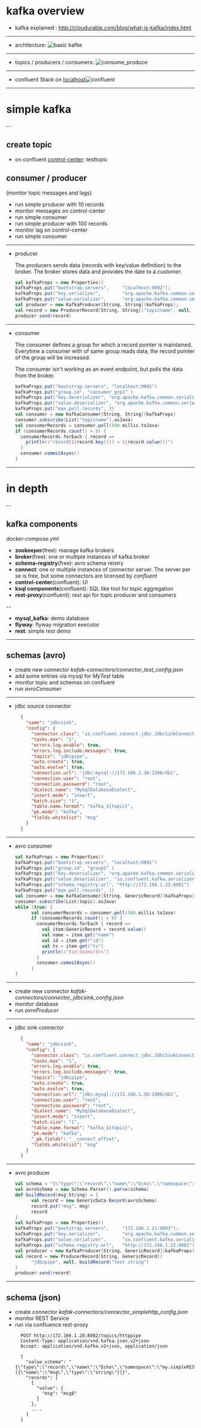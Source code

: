 # kafka overview
- kafka explained : http://cloudurable.com/blog/what-is-kafka/index.html

---

- architecture: ![basic kafke](./kafka-brokers.png)

---

- topics / producers / consumers: ![consume_produce](./log_consumer.png)

---

- confluent Stack on [localhost](http://localhost:9021)![confluent](./confluent.png)

---

# simple kafka

--

## create topic
- on confluent [control-center](http://localhost:9021): testtopic

## consumer / producer
(monitor topic messages and lags)
- run simple producer with 10 records
- monitor messages on control-center
- run simple consumer
- run simple producer with 100 records
- monitor lag on control-center
- run simple consumer

---
* producer

    The producers sends data (records with key/value definition) to the broker. The broker
    stores data and provides the date to a _customer_.
    
    ```scala
    val kafkaProps = new Properties()
    kafkaProps.put("bootstrap.servers",     "localhost:9092");
    kafkaProps.put("key.serializer",        "org.apache.kafka.common.serialization.StringSerializer")
    kafkaProps.put("value.serializer",      "org.apache.kafka.common.serialization.StringSerializer")
    val producer = new KafkaProducer[String, String](kafkaProps);
    val record = new ProducerRecord[String, String]("topicname", null, "My record")
    producer.send(record)
    ```

---
* consumer 

    The consumer defines a group for which a record pointer is maintained. Everytime a consumer
    with of same group reads data, the record pointer of the group will be increased.
    
    The consumer isn't working as an event endpoint, but polls the data from the broker.
        
    ```scala
    kafkaProps.put("bootstrap.servers", "localhost:9092")
    kafkaProps.put("group.id", "consumer_grp1" )
    kafkaProps.put("key.deserializer", "org.apache.kafka.common.serialization.StringDeserializer")
    kafkaProps.put("value.deserializer", "org.apache.kafka.common.serialization.StringDeserializer")
    kafkaProps.put("max.poll.records", 3)
    val consumer = new KafkaConsumer[String, String](kafkaProps)
    consumer.subscribe(List("topicname").asJava)
    val consumerRecords = consumer.poll(500.millis.toJava)
    if (consumerRecords.count() > 0) {
      consumerRecords.forEach { record =>
        println(s"record(${record.key()}) = ${record.value()}")
      }
      consumer.commitAsync()
    }
    ```

---
# in depth

--

## kafka components 

_docker-compose.yml_

- **zookeeper**(free): manage kafka brokers 
- **broker**(free): one or multiple instances of kafka broker
- **schema-registry**(free): avro schema reistry
- **connect**: one or multiple instances of connector server. The server per se 
is free, but some connectors are licensed by _confluent_
- **control-center**(confluent): UI  
- **ksql components**(confluent): SQL like tool for topic aggregation
- **rest-proxy**(confluent): rest api for topic producer and consumers

--
- **mysql_kafka**: demo database
- **flyway**: flyway migration executor
- **rest**: simple rest demo

---
## schemas (avro)
- create new connector _kafak-connectors/connector_test_config.json_
- add some entries via mysql for _MyTest_ table
- monitor topic and schemas on confluent
- run _avroConsumer_

---
* jdbc source connector
  ```json
    {
      "name": "jdbcsink",
      "config": {
        "connector.class": "io.confluent.connect.jdbc.JdbcSinkConnector",
        "tasks.max": "1",
        "errors.log.enable": true,
        "errors.log.include.messages": true,
        "topics": "jdbcpipe",
        "auto.create": true,
        "auto.evolve": true,
        "connection.url": "jdbc:mysql://172.166.1.30:3306/db1",
        "connection.user": "root",
        "connection.password": "root",
        "dialect.name": "MySqlDatabaseDialect",
        "insert.mode": "insert",
        "batch.size": "1",
        "table.name.format": "kafka_${topic}",
        "pk.mode": "kafka",
        "fields.whitelist": "msg"
      }
    }
  ```

---
* avro consumer
  ```scala
  val kafkaProps = new Properties()
  kafkaProps.put("bootstrap.servers", "localhost:9092")
  kafkaProps.put("group.id", "group2" )
  kafkaProps.put("key.deserializer", "org.apache.kafka.common.serialization.StringDeserializer")
  kafkaProps.put("value.deserializer", "io.confluent.kafka.serializers.KafkaAvroDeserializer")
  kafkaProps.put("schema.registry.url", "http://172.166.1.22:8081")
  kafkaProps.put("max.poll.records", 1)
  val consumer = new KafkaConsumer[String, GenericRecord](kafkaProps)
  consumer.subscribe(List(topic).asJava)
  while (true) {
        val consumerRecords = consumer.poll(500.millis.toJava)
        if (consumerRecords.count() > 0) {
          consumerRecords.forEach { record =>
            val item:GenericRecord = record.value()
            val name = item.get("name")
            val id = item.get("id")
            val ts = item.get("ts")
            println(s"$id:$name/$ts")
          }
          consumer.commitAsync()
        } 
  }
  ```

---
- create new connector _kafak-connectors/connector_jdbcsink_config.json_
- monitor database
- run _avroProducer_

---
* jdbc sink connector
  ```json
    {
      "name": "jdbcsink",
      "config": {
        "connector.class": "io.confluent.connect.jdbc.JdbcSinkConnector",
        "tasks.max": "1",
        "errors.log.enable": true,
        "errors.log.include.messages": true,
        "topics": "jdbcpipe",
        "auto.create": true,
        "auto.evolve": true,
        "connection.url": "jdbc:mysql://172.166.1.30:3306/db1",
        "connection.user": "root",
        "connection.password": "root",
        "dialect.name": "MySqlDatabaseDialect",
        "insert.mode": "insert",
        "batch.size": "1",
        "table.name.format": "kafka_${topic}",
        "pk.mode": "kafka",
        "_pk.fields": "__connect_offset",
        "fields.whitelist": "msg"
      }
    }
  ```
  
---
* avro producer
  ```scala
  val schema = "{\"type\":\"record\",\"name\":\"Echo\",\"namespace\":\"my.simpleREST.Messages\",\"fields\":[{\"name\":\"msg\",\"type\":\"string\"}]}"
  val avroSchema = new Schema.Parser().parse(schema)
  def buildRecord(msg:String) = {
        val record = new GenericData.Record(avroSchema)
        record.put("msg", msg)
        record
  }
  val kafkaProps = new Properties()
  kafkaProps.put("bootstrap.servers",     "172.166.1.21:9092");
  kafkaProps.put("key.serializer",        "org.apache.kafka.common.serialization.StringSerializer")
  kafkaProps.put("value.serializer",      "io.confluent.kafka.serializers.KafkaAvroSerializer")
  kafkaProps.put("schema.registry.url",   "http://172.166.1.22:8081")
  val producer = new KafkaProducer[String, GenericRecord](kafkaProps)
  val record = new ProducerRecord[String, GenericRecord](
        "jdbcpipe", null, buildRecord("test string")
  )
  producer.send(record)
  ```

---
## schema (json)
- create connector _kafak-connectors/connector_simplehttp_config.json_
- monitor REST Service
- run via confluence rest-proxy
  ```
    POST http://172.166.1.28:8082/topics/httppipe
    Content-Type: application/vnd.kafka.json.v2+json
    Accept: application/vnd.kafka.v2+json, application/json

    {
      "value_schema": "{\"type\":\"record\",\"name\":\"Echo\",\"namespace\":\"my.simpleREST.Messages\",\"fields\":[{\"name\":\"msg\",\"type\":\"string\"}]}",
      "records": [
        {
          "value": {
            "msg": "msg8"
          }
        },
        ....
      ]
    }
  ```